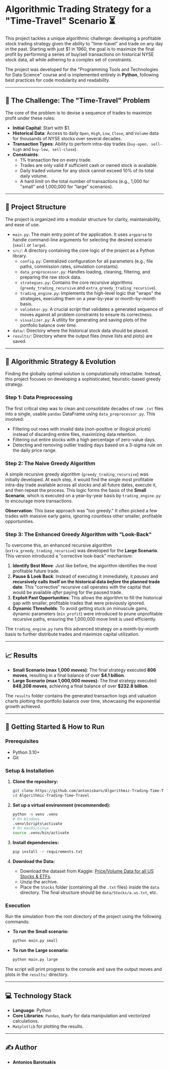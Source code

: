 # Algorithmic Trading Strategy for a "Time-Travel" Scenario ⏳

This project tackles a unique algorithmic challenge: developing a profitable stock trading strategy given the ability to "time-travel" and trade on any day in the past. Starting with just $1 in 1960, the goal is to maximize the final profit by performing a series of buy/sell transactions on historical NYSE stock data, all while adhering to a complex set of constraints.

The project was developed for the "Programming Tools and Technologies for Data Science" course and is implemented entirely in **Python**, following best practices for code modularity and readability.

---

## 🚀 The Challenge: The "Time-Travel" Problem

The core of the problem is to devise a sequence of trades to maximize profit under these rules:
-   **Initial Capital**: Start with $1.
-   **Historical Data**: Access to daily `Open`, `High`, `Low`, `Close`, and `Volume` data for thousands of NYSE stocks over several decades.
-   **Transaction Types**: Ability to perform intra-day trades (`buy-open, sell-high` and `buy-low, sell-close`).
-   **Constraints**:
    -   1% transaction fee on every trade.
    -   Trades are only valid if sufficient cash or owned stock is available.
    -   Daily traded volume for any stock cannot exceed 10% of its total daily volume.
    -   A hard limit on the total number of transactions (e.g., 1,000 for "small" and 1,000,000 for "large" scenarios).

---

## 📂 Project Structure

The project is organized into a modular structure for clarity, maintainability, and ease of use.

-   `main.py`: The main entry point of the application. It uses `argparse` to handle command-line arguments for selecting the desired scenario (`small` or `large`).
-   `src/`: A directory containing the core logic of the project as a Python library.
    -   `config.py`: Centralized configuration for all parameters (e.g., file paths, commission rates, simulation constants).
    -   `data_preprocessor.py`: Handles loading, cleaning, filtering, and preparing the raw stock data.
    -   `strategies.py`: Contains the core recursive algorithms (`greedy_trading_recursive` and `extra_greedy_trading_recursive`).
    -   `trading_engine.py`: Implements the high-level logic that "wraps" the strategies, executing them on a year-by-year or month-by-month basis.
    -   `validator.py`: A crucial script that validates a generated sequence of moves against all problem constraints to ensure its correctness.
    -   `visualizer.py`: A utility for generating and saving plots of the portfolio balance over time.
-   `data/`: Directory where the historical stock data should be placed.
-   `results/`: Directory where the output files (move lists and plots) are saved.

---

## 🧠 Algorithmic Strategy & Evolution

Finding the globally optimal solution is computationally intractable. Instead, this project focuses on developing a sophisticated, heuristic-based greedy strategy.

### Step 1: Data Preprocessing
The first critical step was to clean and consolidate decades of raw `.txt` files into a single, usable `pandas` DataFrame using `data_preprocessor.py`. This involved:
-   Filtering out rows with invalid data (non-positive or illogical prices) instead of discarding entire files, maximizing data retention.
-   Filtering out entire stocks with a high percentage of zero-value days.
-   Detecting and removing outlier trading days based on a 3-sigma rule on the daily price range.

### Step 2: The Naive Greedy Algorithm
A simple recursive greedy algorithm (`greedy_trading_recursive`) was initially developed. At each step, it would find the single most profitable intra-day trade available across all stocks and all future dates, execute it, and then repeat the process. This logic forms the basis of the **Small Scenario**, which is executed on a year-by-year basis by `trading_engine.py` to encourage more transactions.

**Observation**: This base approach was "too greedy." It often picked a few trades with massive early gains, ignoring countless other smaller, profitable opportunities.

### Step 3: The Enhanced Greedy Algorithm with "Look-Back"
To overcome this, an enhanced recursive algorithm (`extra_greedy_trading_recursive`) was developed for the **Large Scenario**. This version introduced a "corrective look-back" mechanism:

1.  **Identify Best Move**: Just like before, the algorithm identifies the most profitable future trade.
2.  **Pause & Look Back**: Instead of executing it immediately, it *pauses* and **recursively calls itself on the historical data *before* the planned trade date**. This "corrective" recursive call operates with the capital that would be available *after* paying for the paused trade.
3.  **Exploit Past Opportunities**: This allows the algorithm to fill the historical gap with smaller, profitable trades that were previously ignored.
4.  **Dynamic Thresholds**: To avoid getting stuck on minuscule gains, dynamic parameters (`min_profit`) were introduced to prune unprofitable recursive paths, ensuring the 1,000,000 move limit is used efficiently.

The `trading_engine.py` runs this advanced strategy on a month-by-month basis to further distribute trades and maximize capital utilization.

---

## 📈 Results

-   **Small Scenario (max 1,000 moves)**: The final strategy executed **806 moves**, resulting in a final balance of over **$4.1 billion**.
-   **Large Scenario (max 1,000,000 moves)**: The final strategy executed **848,208 moves**, achieving a final balance of over **$232.8 billion**.

The `results` folder contains the generated transaction logs and valuation charts plotting the portfolio balance over time, showcasing the exponential growth achieved.

---

## 🚀 Getting Started & How to Run

### Prerequisites
-   Python 3.10+
-   Git

### Setup & Installation

1.  **Clone the repository:**
    ```bash
    git clone https://github.com/antonisbaro/Algorithmic-Trading-Time-Travel.git
    cd Algorithmic-Trading-Time-Travel
    ```

2.  **Set up a virtual environment (recommended):**
    ```bash
    python -m venv .venv
    # On Windows
    .venv\Scripts\activate
    # On macOS/Linux
    source .venv/bin/activate
    ```

3.  **Install dependencies:**
    ```bash
    pip install -r requirements.txt
    ```

4.  **Download the Data:**
    -   Download the dataset from Kaggle: [Price/Volume Data for all US Stocks & ETFs](https://www.kaggle.com/datasets/borismarjanovic/price-volume-data-for-all-us-stocks-etfs).
    -   Unzip the archive.
    -   Place the `Stocks` folder (containing all the `.txt` files) inside the `data` directory. The final structure should be `data/Stocks/a.us.txt`, etc.

### Execution

Run the simulation from the root directory of the project using the following commands:

-   **To run the Small scenario:**
    ```bash
    python main.py small
    ```

-   **To run the Large scenario:**
    ```bash
    python main.py large
    ```

The script will print progress to the console and save the output moves and plots in the `results/` directory.

---

## 💻 Technology Stack

-   **Language**: Python
-   **Core Libraries**: `Pandas`, `NumPy` for data manipulation and vectorized calculations.
-   `Matplotlib` for plotting the results.

---

## ✍️ Author

-   **Antonios Barotsakis**

